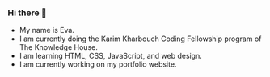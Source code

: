 ### Hi there 👋

- My name is Eva.
- I am currently doing the Karim Kharbouch Coding Fellowship program of The Knowledge House.
- I am learning HTML, CSS, JavaScript, and web design.
- I am currently working on my portfolio website.




<!--
**EvaKhan11/EvaKhan11** is a ✨ _special_ ✨ repository because its `README.md` (this file) appears on your GitHub profile.

Here are some ideas to get you started:

- 🔭 I’m currently working on ...
- 🌱 I’m currently learning ...
- 👯 I’m looking to collaborate on ...
- 🤔 I’m looking for help with ...
- 💬 Ask me about ...
- 📫 How to reach me: ...
- 😄 Pronouns: ...
- ⚡ Fun fact: ...
-->
